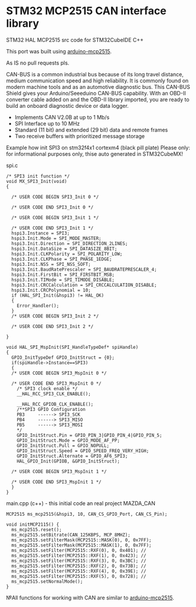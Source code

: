 # STM32 MCP2515 CAN interface library

STM32 HAL MCP2515  src code for STM32CubeIDE C++

This port was built using [arduino-mcp2515](https://github.com/autowp/arduino-mcp2515).

As IS no pull requests pls.


CAN-BUS is a common industrial bus because of its long travel distance, medium communication speed and high reliability. It is commonly found on modern machine tools and as an automotive diagnostic bus. This CAN-BUS Shield gives your Arduino/Seeeduino CAN-BUS capability. With an OBD-II converter cable added on and the OBD-II library imported, you are ready to build an onboard diagnostic device or data logger.

* Implements CAN V2.0B at up to 1 Mb/s
* SPI Interface up to 10 MHz
* Standard (11 bit) and extended (29 bit) data and remote frames
* Two receive buffers with prioritized message storage

Example how init SPI3 on stm32f4x1 cortexm4 (black pill plate) Please only:
for informational purposes only, thise auto generated in STM32CubeMX!

spi.c
```
/* SPI3 init function */
void MX_SPI3_Init(void)
{

  /* USER CODE BEGIN SPI3_Init 0 */

  /* USER CODE END SPI3_Init 0 */

  /* USER CODE BEGIN SPI3_Init 1 */

  /* USER CODE END SPI3_Init 1 */
  hspi3.Instance = SPI3;
  hspi3.Init.Mode = SPI_MODE_MASTER;
  hspi3.Init.Direction = SPI_DIRECTION_2LINES;
  hspi3.Init.DataSize = SPI_DATASIZE_8BIT;
  hspi3.Init.CLKPolarity = SPI_POLARITY_LOW;
  hspi3.Init.CLKPhase = SPI_PHASE_1EDGE;
  hspi3.Init.NSS = SPI_NSS_SOFT;
  hspi3.Init.BaudRatePrescaler = SPI_BAUDRATEPRESCALER_4;
  hspi3.Init.FirstBit = SPI_FIRSTBIT_MSB;
  hspi3.Init.TIMode = SPI_TIMODE_DISABLE;
  hspi3.Init.CRCCalculation = SPI_CRCCALCULATION_DISABLE;
  hspi3.Init.CRCPolynomial = 10;
  if (HAL_SPI_Init(&hspi3) != HAL_OK)
  {
    Error_Handler();
  }
  /* USER CODE BEGIN SPI3_Init 2 */

  /* USER CODE END SPI3_Init 2 */

}
```
```
void HAL_SPI_MspInit(SPI_HandleTypeDef* spiHandle)
{
  GPIO_InitTypeDef GPIO_InitStruct = {0};
  if(spiHandle->Instance==SPI3)
  {
  /* USER CODE BEGIN SPI3_MspInit 0 */

  /* USER CODE END SPI3_MspInit 0 */
    /* SPI3 clock enable */
    __HAL_RCC_SPI3_CLK_ENABLE();

    __HAL_RCC_GPIOB_CLK_ENABLE();
    /**SPI3 GPIO Configuration
    PB3     ------> SPI3_SCK
    PB4     ------> SPI3_MISO
    PB5     ------> SPI3_MOSI
    */
    GPIO_InitStruct.Pin = GPIO_PIN_3|GPIO_PIN_4|GPIO_PIN_5;
    GPIO_InitStruct.Mode = GPIO_MODE_AF_PP;
    GPIO_InitStruct.Pull = GPIO_NOPULL;
    GPIO_InitStruct.Speed = GPIO_SPEED_FREQ_VERY_HIGH;
    GPIO_InitStruct.Alternate = GPIO_AF6_SPI3;
    HAL_GPIO_Init(GPIOB, &GPIO_InitStruct);

  /* USER CODE BEGIN SPI3_MspInit 1 */

  /* USER CODE END SPI3_MspInit 1 */
  }
}
```

main.cpp (c++) - this initial code an real project MAZDA_CAN
```
MCP2515 ms_mcp2515(&hspi3, 10, CAN_CS_GPIO_Port, CAN_CS_Pin);

void initMCP2115() {
  ms_mcp2515.reset();
  ms_mcp2515.setBitrate(CAN_125KBPS, MCP_8MHZ);
  ms_mcp2515.setFilterMask(MCP2515::MASK(0), 0, 0x7FF);
  ms_mcp2515.setFilterMask(MCP2515::MASK(1), 0, 0x7FF);
  ms_mcp2515.setFilter(MCP2515::RXF(0), 0, 0x401); // 
  ms_mcp2515.setFilter(MCP2515::RXF(1), 0, 0x423); // 
  ms_mcp2515.setFilter(MCP2515::RXF(3), 0, 0x3BC); // 
  ms_mcp2515.setFilter(MCP2515::RXF(2), 0, 0x73B); // 
  ms_mcp2515.setFilter(MCP2515::RXF(4), 0, 0x39E); // 
  ms_mcp2515.setFilter(MCP2515::RXF(5), 0, 0x728); // 
  ms_mcp2515.setNormalMode();
}
```
№All functions for working with CAN are similar to [arduino-mcp2515](https://github.com/autowp/arduino-mcp2515).
